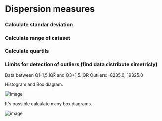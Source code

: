 # Dispersion measures

### Calculate standar deviation 

### Calculate range of dataset

### Calculate quartils

### Limits for detection of outliers (find data distribute simetricly)

Data between Q1-1,5.IQR and Q3+1,5.IQR
Outliers: -8235.0, 19325.0

Histogram and Box diagram.

![image](https://user-images.githubusercontent.com/78567418/147880439-58746791-641b-44aa-8676-34f3b04100e3.png)

It's possible calculate many box diagrams.

![image](https://user-images.githubusercontent.com/78567418/147880457-1bd6861d-7382-497c-8265-3613c7a752ec.png)
